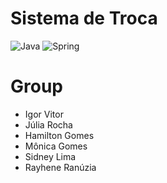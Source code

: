 # Sistema de Troca

![Java](https://img.shields.io/badge/java-%23ED8B00.svg?style=for-the-badge&logo=openjdk&logoColor=white)
![Spring](https://img.shields.io/badge/Spring-6DB33F?style=for-the-badge&logo=spring&logoColor=white)

# Group
- Igor Vitor
- Júlia Rocha
- Hamilton Gomes
- Mônica Gomes
- Sidney Lima
- Rayhene Ranúzia
